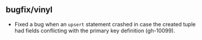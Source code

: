 ## bugfix/vinyl

* Fixed a bug when an `upsert` statement crashed in case the created tuple had
  fields conflicting with the primary key definition (gh-10099).
